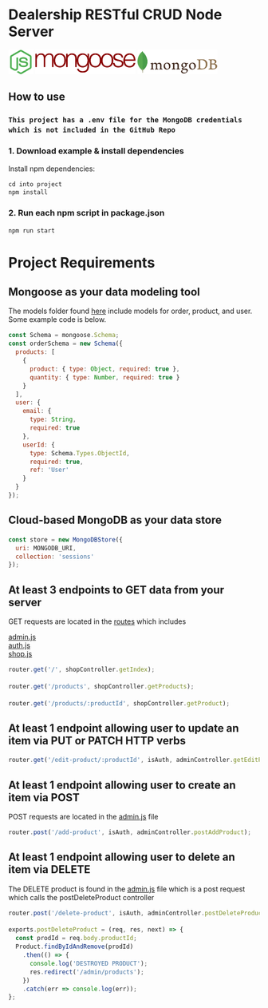 # Dealership RESTful CRUD Node Server

<img src="./assets/nodejs.png" alt="GraphQL" title="GraphQL" height="50">
<img src="./assets/mongoose.png" alt="GraphQL" title="GraphQL" height="50">
<img src="./assets/mongodb-logo.png" alt="GraphQL" title="GraphQL" height="50">

## How to use
### `This project has a .env file for the MongoDB credentials which is not included in the GitHub Repo`
### 1. Download example & install dependencies

Install npm dependencies:

```javascript
cd into project
npm install
```



### 2. Run each npm script in package.json

```javascript
npm run start
```

# Project Requirements

## Mongoose as your data modeling tool
The models folder found [here](./models) include models for order, product, and user. Some example code is below.


```javascript
const Schema = mongoose.Schema;
const orderSchema = new Schema({
  products: [
    {
      product: { type: Object, required: true },
      quantity: { type: Number, required: true }
    }
  ],
  user: {
    email: {
      type: String,
      required: true
    },
    userId: {
      type: Schema.Types.ObjectId,
      required: true,
      ref: 'User'
    }
  }
});
```

## Cloud-based MongoDB as your data store

```javascript
const store = new MongoDBStore({
  uri: MONGODB_URI,
  collection: 'sessions'
});
```

## At least 3 endpoints to GET data from your server
GET requests are located in the [routes](./routes) which includes

[admin.js](./routes/admin.js)\
[auth.js](./routes/auth.js)\
[shop.js](./routes/shop.js)

```javascript
router.get('/', shopController.getIndex);

router.get('/products', shopController.getProducts);

router.get('/products/:productId', shopController.getProduct);
```

## At least 1 endpoint allowing user to update an item via PUT or PATCH HTTP verbs

```javascript
router.get('/edit-product/:productId', isAuth, adminController.getEditProduct);
```

## At least 1 endpoint allowing user to create an item via POST
POST requests are located in the [admin.js](./routes/admin.js) file

```javascript
router.post('/add-product', isAuth, adminController.postAddProduct);
```

## At least 1 endpoint allowing user to delete an item via DELETE
The DELETE product is found in the [admin.js](./routes/admin.js) file which is a post request which calls the postDeleteProduct controller

```javascript
router.post('/delete-product', isAuth, adminController.postDeleteProduct);

exports.postDeleteProduct = (req, res, next) => {
  const prodId = req.body.productId;
  Product.findByIdAndRemove(prodId)
    .then(() => {
      console.log('DESTROYED PRODUCT');
      res.redirect('/admin/products');
    })
    .catch(err => console.log(err));
};
```